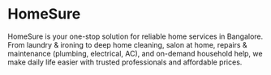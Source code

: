 # HomeSure
HomeSure is your one-stop solution for reliable home services in Bangalore. From laundry &amp; ironing to deep home cleaning, salon at home, repairs &amp; maintenance (plumbing, electrical, AC), and on-demand household help, we make daily life easier with trusted professionals and affordable prices.
